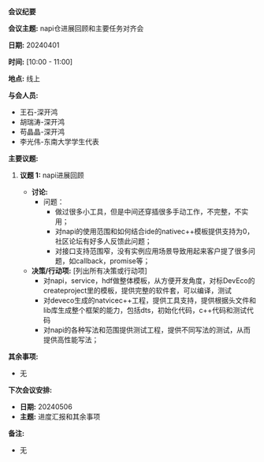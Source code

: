 **会议纪要**

**会议主题:** napi仓进展回顾和主要任务对齐会

**日期:** 20240401

**时间:** [10:00 - 11:00]

**地点:** 线上

**与会人员:**

- 王石-深开鸿
- 胡瑞涛-深开鸿
- 苟晶晶-深开鸿
- 李光伟-东南大学学生代表

**主要议题:**

1. **议题 1:** napi进展回顾

   - **讨论:** 
     - 问题：
       - 做过很多小工具，但是中间还穿插很多手动工作，不完整，不实用；
       - 对napi的使用范围和如何结合ide的nativec++模板提供支持为0，社区论坛有好多人反馈此问题；
       - 对接口支持范围窄，没有实例应用场景导致用起来客户提了很多问题，如callback，promise等；
   - **决策/行动项:** [列出所有决策或行动项]
     - 对napi，service，hdf做整体模板，从方便开发角度，对标DevEco的createproject里的模板，提供完整的软件套，可以编译，测试
     - 对deveco生成的natvicec++工程，提供工具支持，提供根据头文件和lib库生成整个框架的能力，包括dts，初始化代码，c++代码和测试代码
     - 对napi的各种写法和范围提供测试工程，提供不同写法的测试，从而提供高性能写法；

**其余事项:**

- 无

**下次会议安排:**

- **日期:** 20240506
- **主题:** 进度汇报和其余事项

**备注:**

- 无